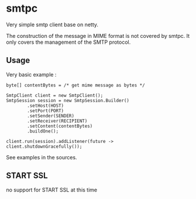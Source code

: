# smtpc

Very simple smtp client base on netty.

The construction of the message in MIME format is not covered by smtpc. 
It only covers the management of the SMTP protocol.

## Usage

Very basic example :

```
byte[] contentBytes = /* get mime message as bytes */

SmtpClient client = new SmtpClient();
SmtpSession session = new SmtpSession.Builder()
        .setHost(HOST)
        .setPort(PORT)
        .setSender(SENDER)
        .setReceiver(RECIPIENT)
        .setContent(contentBytes)
        .buildOne();

client.run(session).addListener(future -> client.shutdownGracefully());

```


See examples in the sources.


## START SSL

no support for START SSL at this time


